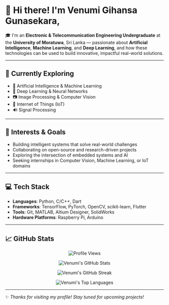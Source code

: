 # 👋 Hi there! I'm Venumi Gihansa Gunasekara,

🎓 I'm an **Electronic & Telecommunication Engineering Undergraduate** at the **University of Moratuwa**, Sri Lanka — passionate about **Artificial Intelligence**, **Machine Learning**, and **Deep Learning**, and how these technologies can be used to build innovative, impactful real-world solutions.

---

## 🌱 Currently Exploring

- 🤖 Artificial Intelligence & Machine Learning  
- 🧠 Deep Learning & Neural Networks  
- 📷 Image Processing & Computer Vision  
- 📡 Internet of Things (IoT)  
- 🔊 Signal Processing  

---

## 🚀 Interests & Goals

- Building intelligent systems that solve real-world challenges  
- Collaborating on open-source and research-driven projects  
- Exploring the intersection of embedded systems and AI  
- Seeking internships in Computer Vision, Machine Learning,  or IoT domains  

---

## 💻 Tech Stack

- **Languages**: Python, C/C++, Dart  
- **Frameworks**: TensorFlow, PyTorch, OpenCV, scikit-learn, Flutter  
- **Tools**: Git, MATLAB, Altium Designer, SolidWorks  
- **Hardware Platforms**: Raspberry Pi, Arduino  

---

## 📈 GitHub Stats

<p align="center">
  <img src="https://komarev.com/ghpvc/?username=venumigihansa&label=Profile%20Views&color=0e75b6&style=flat" alt="Profile Views" />
</p>

<p align="center">
  <img src="https://github-readme-stats.vercel.app/api?username=venumigihansa&show_icons=true&theme=tokyonight&rank_icon=github" alt="Venumi's GitHub Stats" />
</p>

<p align="center">
  <img src="https://github-readme-streak-stats.herokuapp.com/?user=venumigihansa&theme=tokyonight&hide_border=true" alt="Venumi's GitHub Streak" />
</p>

<p align="center">
  <img src="https://github-readme-stats.vercel.app/api/top-langs/?username=venumigihansa&layout=compact&theme=tokyonight" alt="Venumi's Top Languages" />
</p>


---

✨ *Thanks for visiting my profile! Stay tuned for upcoming projects!*

